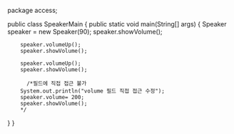package access;

public class SpeakerMain {
public static void main(String[] args) {
Speaker speaker = new Speaker(90);
speaker.showVolume();

        speaker.volumeUp();
        speaker.showVolume();

        speaker.volumeUp();
        speaker.showVolume();

          /*필드에 직접 접근 불가
        System.out.println("volume 필드 직접 접근 수정");
        speaker.volume= 200;
        speaker.showVolume();
        */

}
}
